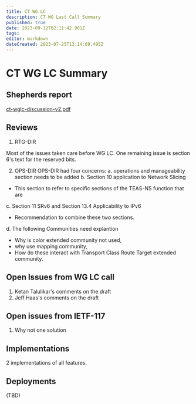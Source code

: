 ```yaml
---
title: CT WG LC 
description: CT WG Last Call Summary 
published: true
date: 2023-09-12T02:11:42.981Z
tags: 
editor: markdown
dateCreated: 2023-07-25T13:14:09.495Z
---
```


# CT WG LC Summary

## Shepherds report
[ct-wglc-discussion-v2.pdf](/idr/ct-wglc-discussion-v2.pdf)

## Reviews 
1. RTG-DIR

Most of the issues taken care before WG LC. 
One remaining issue is section 6's text for the reserved bits. 

2. OPS-DIR 
OPS-DIR had four concerns: 
a. operations and manageability section needs to be added 
b. Section 10 application to Network Slicing 
- This section to refer to specific sections of the TEAS-NS function that are  

c. Section 11 SRv6 and Section 13.4 Applicability to IPv6
- Recommendation to combine these two sections. 

d. The following Communities need explantion 
- Why is color extended community not used, 
- why use mapping community, 
- How do these interact with Transport Class Route Target extended community. 

## Open Issues from WG LC call 
1. Ketan Talulikar's comments on the draft
2. Jeff Haas's comments on the draft


## Open issues from IETF-117
1. Why not one solution 

## Implementations 
2 implementations of all features. 

## Deployments 
(TBD) 